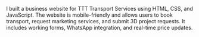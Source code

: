 I built a business website for TTT Transport Services using HTML, CSS, and JavaScript. The website is mobile-friendly and allows users to book transport, request marketing services, and submit 3D project requests. It includes working forms, WhatsApp integration, and real-time price updates.
